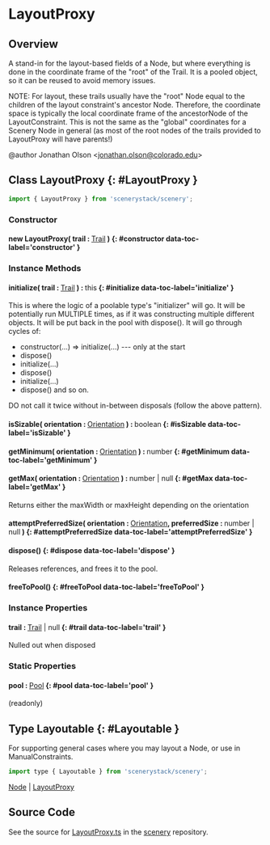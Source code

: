 # LayoutProxy

## Overview

A stand-in for the layout-based fields of a Node, but where everything is done in the coordinate frame of the
"root" of the Trail. It is a pooled object, so it can be reused to avoid memory issues.

NOTE: For layout, these trails usually have the "root" Node equal to the children of the layout constraint's ancestor
Node. Therefore, the coordinate space is typically the local coordinate frame of the ancestorNode of the
LayoutConstraint. This is not the same as the "global" coordinates for a Scenery Node in general (as most of the root
nodes of the trails provided to LayoutProxy will have parents!)

@author Jonathan Olson &lt;jonathan.olson@colorado.edu&gt;

## Class LayoutProxy {: #LayoutProxy }


```js
import { LayoutProxy } from 'scenerystack/scenery';
```
### Constructor

#### new LayoutProxy( trail : <span style="font-weight: 400;">[Trail](../scenery/Trail.md)</span> ) {: #constructor data-toc-label='constructor' }

### Instance Methods

#### initialize( trail : <span style="font-weight: 400;">[Trail](../scenery/Trail.md)</span> ) : <span style="font-weight: 400;"><span style="color: hsla(calc(var(--md-hue) + 180deg),80%,40%,1);">this</span></span> {: #initialize data-toc-label='initialize' }

This is where the logic of a poolable type's "initializer" will go. It will be potentially run MULTIPLE times,
as if it was constructing multiple different objects. It will be put back in the pool with dispose().
It will go through cycles of:
- constructor(...) =&gt; initialize(...) --- only at the start
- dispose()
- initialize(...)
- dispose()
- initialize(...)
- dispose()
and so on.

DO not call it twice without in-between disposals (follow the above pattern).

#### isSizable( orientation : <span style="font-weight: 400;">[Orientation](../phet-core/Orientation.md)</span> ) : <span style="font-weight: 400;"><span style="color: hsla(calc(var(--md-hue) + 180deg),80%,40%,1);">boolean</span></span> {: #isSizable data-toc-label='isSizable' }

#### getMinimum( orientation : <span style="font-weight: 400;">[Orientation](../phet-core/Orientation.md)</span> ) : <span style="font-weight: 400;"><span style="color: hsla(calc(var(--md-hue) + 180deg),80%,40%,1);">number</span></span> {: #getMinimum data-toc-label='getMinimum' }

#### getMax( orientation : <span style="font-weight: 400;">[Orientation](../phet-core/Orientation.md)</span> ) : <span style="font-weight: 400;"><span style="color: hsla(calc(var(--md-hue) + 180deg),80%,40%,1);">number</span> | <span style="color: hsla(calc(var(--md-hue) + 180deg),80%,40%,1);">null</span></span> {: #getMax data-toc-label='getMax' }

Returns either the maxWidth or maxHeight depending on the orientation

#### attemptPreferredSize( orientation : <span style="font-weight: 400;">[Orientation](../phet-core/Orientation.md)</span>, preferredSize : <span style="font-weight: 400;"><span style="color: hsla(calc(var(--md-hue) + 180deg),80%,40%,1);">number</span> | <span style="color: hsla(calc(var(--md-hue) + 180deg),80%,40%,1);">null</span></span> ) {: #attemptPreferredSize data-toc-label='attemptPreferredSize' }

#### dispose() {: #dispose data-toc-label='dispose' }

Releases references, and frees it to the pool.

#### freeToPool() {: #freeToPool data-toc-label='freeToPool' }

### Instance Properties

#### trail : <span style="font-weight: 400;">[Trail](../scenery/Trail.md) | <span style="color: hsla(calc(var(--md-hue) + 180deg),80%,40%,1);">null</span></span> {: #trail data-toc-label='trail' }

Nulled out when disposed

### Static Properties

#### pool : <span style="font-weight: 400;">[Pool](../phet-core/Pool.md)</span> {: #pool data-toc-label='pool' }

(readonly)



## Type Layoutable {: #Layoutable }


For supporting general cases where you may layout a Node, or use in ManualConstraints.

```js
import type { Layoutable } from 'scenerystack/scenery';
```
[Node](../scenery/Node.md) | [LayoutProxy](../scenery/LayoutProxy.md)



## Source Code

See the source for [LayoutProxy.ts](https://github.com/phetsims/scenery/blob/main/js/layout/LayoutProxy.ts) in the [scenery](https://github.com/phetsims/scenery) repository.
